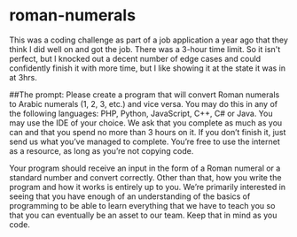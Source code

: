 # roman-numerals
This was a coding challenge as part of a job application a year ago that they think I did well on and got the job. There was a 3-hour time limit. So it isn't perfect, but I knocked out a decent number of edge cases and could confidently finish it with more time, but I like showing it at the state it was in at 3hrs.

##The prompt:
Please create a program that will convert Roman numerals to Arabic numerals (1, 2, 3, etc.) and vice versa. You may do this in any of the following languages: PHP, Python, JavaScript, C++, C# or Java. You may use the IDE of your choice. We ask that you complete as much as you can and that you spend no more than 3 hours on it. If you don’t finish it, just send us what you’ve managed to complete. You’re free to use the internet as a resource, as long as you’re not copying code.  

Your program should receive an input in the form of a Roman numeral or a standard number and convert correctly. Other than that, how you write the program and how it works is entirely up to you. We’re primarily interested in seeing that you have enough of an understanding of the basics of programming to be able to learn everything that we have to teach you so that you can eventually be an asset to our team. Keep that in mind as you code.
